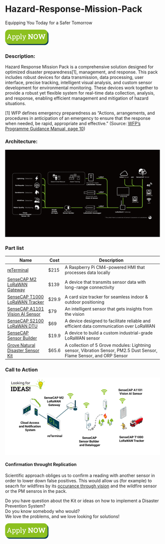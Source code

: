 # Hazard-Response-Mission-Pack

Equipping You Today for a Safer Tomorrow

[![Apply NOW](./img/apply-now-W.png)](https://github.com/Seeed-Studio/Hazard-Response-Mission-Pack/issues/new?assignees=vongomben&labels=Application&projects=&template=hazard.yml&title=%5BApplication%5D+%3A+)

### Description:

Hazard Response Mission Pack is a comprehensive solution designed for optimized disaster preparedness[1], management, and response. This pack includes robust devices for data transmission, data processing,  user interface, precise tracking, intelligent visual analysis, and custom sensor development for environmental monitoring. These devices work together to provide a robust yet flexible system for real-time data collection, analysis, and response, enabling efficient management and mitigation of hazard situations.

[1] WFP defines emergency preparedness as “Actions, arrangements, and procedures in anticipation of an emergency to ensure that the response when needed, be rapid, appropriate and effective.” (Source: [WFP’s Programme Guidance Manual, page 10](https://documents.wfp.org/stellent/groups/public/documents/resources/wfp251892.pdf))

### Architecture:

![image](./img/final.jpg)


### Part list

| **Name**                          | **Cost** | **Description**                                                                                                      |
|-----------------------------------|----------|----------------------------------------------------------------------------------------------------------------------|
| [reTerminal](https://www.seeedstudio.com/ReTerminal-with-CM4-p-4904.htm)                        | $215     | A Raspberry Pi CM4-powered HMI that processes data locally                                                           |
| [SenseCAP M2 LoRaWAN Gateway](https://www.seeedstudio.com/SenseCAP-Multi-Platform-LoRaWAN-Indoor-Gateway-SX1302-EU868-p-5471.html)       | $139     | A device that transmits sensor data with long-range connectivity                                                     |
| [SenseCAP T1000 LoRaWAN Tracker](https://www.seeedstudio.com/sensecap-t1000-tracker)    | $29.9    | A card size tracker for seamless indoor & outdoor positioning                                                        |
| [SenseCAP A1101 Vision AI Sensor](https://www.seeedstudio.com/SenseCAP-A1101-LoRaWAN-Vision-AI-Sensor-p-5367.html)   | $79      | An intelligent sensor that gets insights from the vision                                                             |
| [SenseCAP S2100 LoRaWAN DTU](https://www.seeedstudio.com/SenseCAP-S2100-LoRaWAN-Data-Logger-p-5361.html)        | $69      | A device designed to facilitate reliable and efficient data communication over LoRaWAN                               |
| [SenseCAP Sensor Builder](https://www.seeedstudio.com/SenseCAP-XIAO-LoRaWAN-Controller-p-5474.html)           | $19.9    | A device to build a custom industrial-grade LoRaWAN sensor                                                           |
| [Grove Natural Disaster Sensor Kit](https://www.seeedstudio.com/natural-disaster-sensor-solution-kit.html) | $65.6    | A collection of 5 Grove modules: Lightning sensor, Vibration Sensor, PM2.5 Dust Sensor, Flame Sensor, and ORP Sensor |


### Call to Action

![image](./img/info-idea.png)

#### Confirmation throught Replication 

Scientific approach obliges us to confirm a reading with another sensor in order to lower down false positives. This would allow us (for example) to seacrh for wildfires by its [occurance through vision](https://wiki.seeedstudio.com/Train-Deploy-AI-Model-A1101/) and the wildfire sensor or the PM sensros in the pack.

Do you have question about the Kit or ideas on how to implement a Disaster Prevention System?   
Do you know somebody who would?  
We love the problems, and we love looking for solutions!  

[![Apply NOW](./img/apply-now-W.png)](https://github.com/Seeed-Studio/Hazard-Response-Mission-Pack/issues/new?assignees=vongomben&labels=Application&projects=&template=hazard.yml&title=%5BApplication%5D+%3A+)

